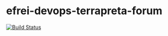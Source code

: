 # efrei-devops-terrapreta-forum

[![Build Status](https://dev.azure.com/efrei-devops-terrapreta-forum/Terra%20Preta%20-%20Forum/_apis/build/status/Tamanduax.efrei-devops-terrapreta-forum?branchName=main)](https://dev.azure.com/efrei-devops-terrapreta-forum/Terra%20Preta%20-%20Forum/_build/latest?definitionId=1&branchName=main)
